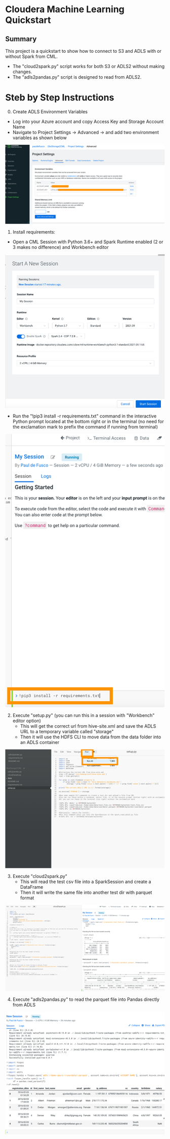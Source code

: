 # Cloudera Machine Learning Quickstart

## Summary

This project is a quickstart to show how to connect to S3 and ADLS with or without Spark from CML. 

- The "cloud2spark.py" script works for both S3 or ADLS2 without making changes. 
- The "adls2pandas.py" script is designed to read from ADLS2.


# Steb by Step Instructions 


0. Create ADLS Environment Variables

- Log into your Azure account and copy Access Key and Storage Account Name
- Navigate to Project Settings -> Advanced -> and add two environment variables as shown below

![alt-text](img/env_vars.png)


1. Install requirements: 

- Open a CML Session with Python 3.6+ and Spark Runtime enabled (2 or 3 makes no difference) and Workbench editor

![alt-text](img/startcmlsession.png)


- Run the "!pip3 install -r requirements.txt" command in the interactive Python prompt located at the bottom right or in the terminal (no need for the exclamation mark to prefix the command if running from terminal)

![alt-text](img/pipinstall.png)


2. Execute "setup.py" (you can run this in a session with "Workbench" editor option)
    - This will get the correct url from hive-site.xml and save the ADLS URL to a temporary variable called "storage"
    - Then it will use the HDFS CLI to move data from the data folder into an ADLS container 
    
![alt-text](img/executecode.png)
    
    
3. Execute "cloud2spark.py"
    - This will read the test csv file into a SparkSession and create a DataFrame
    - Then it will write the same file into another test dir with parquet format

![alt-text](img/read_spark.png)   

        
4. Execute "adls2pandas.py" to read the parquet file into Pandas directly from ADLS 

![alt-text](img/read_from_adls.png)
